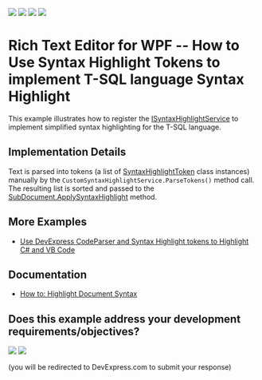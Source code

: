 <!-- default badges list -->
![](https://img.shields.io/endpoint?url=https://codecentral.devexpress.com/api/v1/VersionRange/141575675/21.1.5%2B)
[![](https://img.shields.io/badge/Open_in_DevExpress_Support_Center-FF7200?style=flat-square&logo=DevExpress&logoColor=white)](https://supportcenter.devexpress.com/ticket/details/T830556)
[![](https://img.shields.io/badge/📖_How_to_use_DevExpress_Examples-e9f6fc?style=flat-square)](https://docs.devexpress.com/GeneralInformation/403183)
[![](https://img.shields.io/badge/💬_Leave_Feedback-feecdd?style=flat-square)](#does-this-example-address-your-development-requirementsobjectives)
<!-- default badges end -->
# Rich Text Editor for WPF -- How to Use Syntax Highlight Tokens to implement T-SQL language Syntax Highlight

This example illustrates how to register the [ISyntaxHighlightService](https://docs.devexpress.com/OfficeFileAPI/DevExpress.XtraRichEdit.Services.ISyntaxHighlightService) to implement simplified syntax highlighting for the T-SQL language.

## Implementation Details

Text is parsed into tokens (a list of [SyntaxHighlightToken](https://docs.devexpress.com/OfficeFileAPI/DevExpress.XtraRichEdit.API.Native.SyntaxHighlightToken) class instances) manually by the `CustomSyntaxHighlightService.ParseTokens()` method call. The resulting list is sorted and passed to the [SubDocument.ApplySyntaxHighlight](https://docs.devexpress.com/OfficeFileAPI/DevExpress.XtraRichEdit.API.Native.SubDocument.ApplySyntaxHighlight(System.Collections.Generic.List-DevExpress.XtraRichEdit.API.Native.SyntaxHighlightToken-)) method.

## More Examples

* [Use DevExpress CodeParser and Syntax Highlight tokens to Highlight C# and VB Code](https://github.com/DevExpress-Examples/syntax-highlighting-for-c-and-vb-code-using-devexpress-codeparser-and-syntax-highlight-tokens)

## Documentation

* [How to: Highlight Document Syntax](https://docs.devexpress.com/WPF/14714/controls-and-libraries/rich-text-editor/examples/automation/how-to-highlight-document-syntax)
<!-- feedback -->
## Does this example address your development requirements/objectives?

[<img src="https://www.devexpress.com/support/examples/i/yes-button.svg"/>](https://www.devexpress.com/support/examples/survey.xml?utm_source=github&utm_campaign=how-to-implement-t-sql-language-syntax-highlighting-by-creating-syntax-highlight-tokens&~~~was_helpful=yes) [<img src="https://www.devexpress.com/support/examples/i/no-button.svg"/>](https://www.devexpress.com/support/examples/survey.xml?utm_source=github&utm_campaign=how-to-implement-t-sql-language-syntax-highlighting-by-creating-syntax-highlight-tokens&~~~was_helpful=no)

(you will be redirected to DevExpress.com to submit your response)
<!-- feedback end -->
